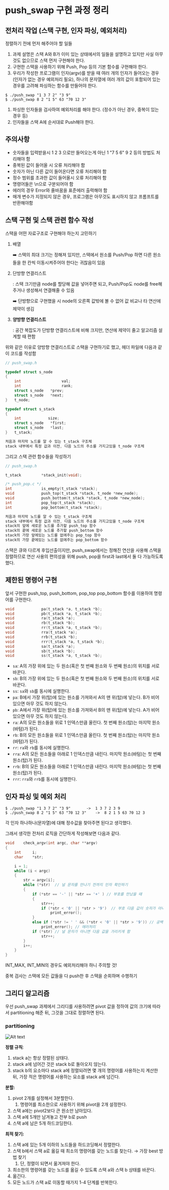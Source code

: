 # push_swap 구현 과정 정리

## 전처리 작업  (스택 구현, 인자 파싱, 예외처리)

정렬하기 전에 먼저 해주어야 할 일들

1. 과제 설명은 스택 A와 B가 이미 있는 상태에서의 일들을 설명하고 있지만 사실 아무것도 없으므로 스택 먼저 구현해야 한다.
2. 구현한 스택을 사용하기 위해 Push, Pop 등의 기본 함수를 구현해야 한다.
3. 우리가 작성한 프로그램이 인자(argv)를 받을 때 여러 개의 인자가 들어오는 경우 (인자가 없는 경우 예외처리 필요), 하나의 문자열에 여러 개의 값이 포함되어 있는 경우를 고려해 파싱하는 함수를 만들어야 한다.

```
$ ./push_swap "1 3 7 2" "3 9"
$ ./push_swap 8 2 "1 5" 63 "70 12 3"
```

1. 파싱한 인자들을 검사하여 예외처리를 해야 한다. (정수가 아닌 경우, 중복이 있는 경우 등)
2. 인자들을 스택 A에 순서대로 Push해야 한다.

## 주의사항

- 숫자들을 입력받을시 1 2 3 으로만 들어오는게 아닌 1 "7 5 6" 9 2 등의 방법도 처리해야 함
- 중복된 값이 들어올 시 오류 처리해야 함
- 숫자가 아닌 다른 값이 들어온다면 오류 처리해야 함
- 정수 범위를 초과한 값이 들어올시 오류 처리해야 함
- 명령어들은 \n으로 구분되어야 함
- 에러의 경우 Error와 줄바꿈을 표준에러 출력해야 함
- 매개 변수가 지정되지 않은 경우, 프로그램은 아무것도 표시하지 않고 프롬프트를 반환해야함

## 스택 구현 및 스택 관련 함수 작성

스택을 어떤 자료구조로 구현해야 하는지 고민하기

1. 배열
    
    ➡️ 스택의 최대 크기는 정해져 있지만, 스택에서 원소를 Push/Pop 하면 다른 원소들을 한 칸씩 이동시켜주어야 한다는 귀찮음이 있음
    
2. 단방향 연결리스트
    
    : 스택 크기만큼 node를 할당해 값을 넣어주면 되고, Push/Pop도 node를 free해주거나 생성해서 연결해줄 수 있음
    
    ➡️ 단방향으로 구현했을 시 node의 오른쪽 값밖에 볼 수 없어 값 비교나 타 연산에 제약이 생김
    
3. **양방향 연결리스트**
    
    : 공간 복잡도가 단방향 연결리스트에 비해 크지만, 연산에 제약이 줄고 알고리즘 설계할 때 편함
    

위와 같은 이유로 양방향 연결리스트로 스택을 구현하기로 했고, 헤더 파일에 다음과 같이 코드를 작성함

```c
// push_swap.h

typedef struct s_node
{
	int				     val;
	int				     rank;
	struct s_node	*prev;
	struct s_node	*next;
}	t_node;

typedef struct s_stack
{
	int            size;
	struct s_node	*first;
	struct s_node	*last;
}	t_stack;

처음과 마지막 노드를 알 수 있는 t_stack 구조체
stack 내부에서 특정 값과 이전, 다음 노드의 주소를 가지고있을 t_node 구조체
```

그리고 스택 관련 함수들을 작성하기

```c
// push_swap.h

t_stack			*stack_init(void);

/* push_pop.c */
int             is_empty(t_stack *stack);
void		    push_top(t_stack *stack, t_node *new_node);
void		    push_bottom(t_stack *stack, t_node *new_node);
int             pop_top(t_stack *stack);
int             pop_bottom(t_stack *stack);

처음과 마지막 노드를 알 수 있는 t_stack 구조체
stack 내부에서 특정 값과 이전, 다음 노드의 주소를 가지고있을 t_node 구조체
stack의 앞에 새로운 노드를 추가할 push_top 함수
stack의 끝에 새로운 노드를 추가할 push_bottom 함수
stack의 가장 앞에있는 노드를 없에주는 pop_top 함수
stack의 가장 끝에있는 노드를 없에주는 pop_bottom 함수
```

스택은 큐와 다르게 후입선출이지만, push_swap에서는 정해진 연산을 사용해 스택을 정렬하므로 연산 사용의 편의성을 위해 push, pop을 first과 last에서 둘 다 가능하도록 했다.

## 제한된 명령어 구현
앞서 구현한 push_top, push_bottom, pop_top pop_bottom 함수를 이용하여 명령어를 구현한다.
```c
void			pa(t_stack *a, t_stack *b);
void			pb(t_stack *a, t_stack *b);
void			ra(t_stack *a);
void			rb(t_stack *b);
void			rr(t_stack *a, t_stack *b);
void			rra(t_stack *a);
void			rrb(t_stack *b);
void			rrr(t_stack *a, t_stack *b);
void			sa(t_stack *a);
void			sb(t_stack *b);
void			ss(t_stack *a, t_stack *b);
```
- `sa`: A의 가장 위에 있는 두 원소(혹은 첫 번째 원소와 두 번째 원소)의 위치를 서로 바꾼다.
- `sb`: B의 가장 위에 있는 두 원소(혹은 첫 번째 원소와 두 번째 원소)의 위치를 서로 바꾼다.
- `ss`: `sa`와 `sb`를 동시에 실행한다.
- `pa`: B에서 가장 위(탑)에 있는 원소를 가져와서 A의 맨 위(탑)에 넣는다. B가 비어 있으면 아무 것도 하지 않는다.
- `pb`: A에서 가장 위(탑)에 있는 원소를 가져와서 B의 맨 위(탑)에 넣는다. A가 비어 있으면 아무 것도 하지 않는다.
- `ra`: A의 모든 원소들을 위로 1 인덱스만큼 올린다. 첫 번째 원소(탑)는 마지막 원소(바텀)가 된다.
- `rb`: B의 모든 원소들을 위로 1 인덱스만큼 올린다. 첫 번째 원소(탑)는 마지막 원소(바텀)가 된다.
- `rr`: `ra`와 `rb`를 동시에 실행한다.
- `rra`: A의 모든 원소들을 아래로 1 인덱스만큼 내린다. 마지막 원소(바텀)는 첫 번째 원소(탑)가 된다.
- `rrb`: B의 모든 원소들을 아래로 1 인덱스만큼 내린다. 마지막 원소(바텀)는 첫 번째 원소(탑)가 된다.
- `rrr`: `rra`와 `rrb`를 동시에 실행한다.

## 인자 파싱 및 예외 처리

```
$ ./push_swap "1 3 7 2" "3 9"		->	1 3 7 2 3 9
$ ./push_swap 8 2 "1 5" 63 "70 12 3"	->	8 2 1 5 63 70 12 3
```

각 인자 하나하나(문자열)에 대해 정수값을 찾아주면 된다고 생각했다.

그래서 생각한 전처리 로직을 간단하게 작성해보면 다음과 같다.

```c
void    check_argv(int argc, char **argv)
{
	int		i;
	char	*str;

	i = 1;
	while (i < argc)
	{
		str = argv[i];
		while (*str)  // 널 문자를 만나기 전까지 인자 확인하기
		{
			if (*str == '-' || *str == '+' ) // 부호를 만났을 때
			{
				str++;
				if (*str < '0' || *str > '9')  // 부호 다음 값이 숫자가 아니라면 에러 처리
					print_error();
			}
			else if (*str != ' ' && (*str < '0' || *str > '9')) // 공백 문자나 숫자가 아닐 때
				print_error(); // 에러처리
			if (*str) // 널 문자가 아니면 다음 값을 가리키게 함
				str++;
		}
		i++;
	}
}
```

INT_MAX, INT_MIN의 경우도 예외처리해야 하니 주의할 것!

중복 검사는 스택에 모든 값들을 다 push한 후 스택을 순회하며 수행하기

## 그리디 알고리즘

우선 push_swap 과제에서 그리디를 사용하려면 pivot 값을 정하여 값의 크기에 따라서 partitioning 해준 뒤, 그것을 그대로 정렬하면 된다.

### partitioning

![Alt text](image.png)

****정렬 규칙****:

1. stack a는 항상 정렬된 상태다.
2. stack a에 넘어간 것은 stack b로 돌아오지 않는다.
3. stack b의 요소마다 stack a에 정렬되려면 몇 개의 명령어를 사용하는지 계산한 뒤, 가장 적은 명령어를 사용하는 요소를 stack a에 넘긴다.

**분할:**

1. pivot 2개를 설정해서 3분할한다.
    1. 명령어를 최소한으로 사용하기 위해 pivot을 2개 설정한다.
2. 스택 a에는 pivot2보다 큰 원소만 남아있다.
3. 스택 a에 5개만 남겨놓고 전부 b로 push
4. 스택 a에 남은 5개 하드코딩한다.

**최적 찾기:**

1. 스택 a에 있는 5개 이하의 노드들을 하드코딩해서 정렬한다.
2. 스택 b에서 스택 a로 옮길 때 최소의 명령어를 갖는 노드를 찾는다. → 가장 best 방법 찾기
    1. 단, 정렬이 되면서 옮겨져야 한다.
3. 최소한의 명령어를 갖는 노드를 옮길 수 있도록 스택 a와 스택 b 상태를 바꾼다.
4. 옮긴다.
5. 모든 노드가 스택 a로 이동할 때가지 1-4 단계를 반복한다.